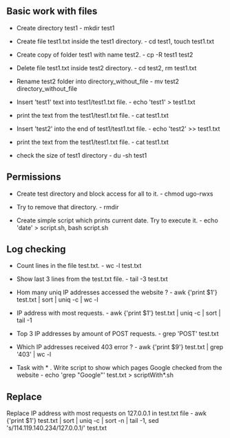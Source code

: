 ## Basic work with files

- Create directory test1 - mkdir test1

- Create file test1.txt inside the test1 directory. - cd test1, touch test1.txt

-   Create copy of folder test1 with name test2.  - cp -R test1 test2

-    Delete file test1.txt inside test2 directory. - cd test2, rm test1.txt

-    Rename test2 folder into directory_without_file - mv test2 directory_without_file 

-    Insert 'test1' text into test1/test1.txt file. - echo 'test1' > test1.txt 

-    print the text from the test1/test1.txt file. - cat test1.txt

-    Insert 'test2' into the end of test1/test1.txt file. - echo 'test2' >> test1.txt 

-    print the text from the test1/test1.txt file. - cat test1.txt

- check the size of test1 directory - du -sh test1

## Permissions

-   Create test directory and block access for all to it. - chmod ugo-rwxs

-   Try to remove that directory. - rmdir 


-    Create simple script which prints current date. Try to execute it. - echo 'date' > script.sh, bash script.sh


## Log checking

-  Count lines in the file test.txt. - wc -l test.txt


- Show last 3 lines from the test.txt file. - tail -3 test.txt


-  Hom many uniq IP addresses accessed the website ? - awk {'print $1'} test.txt | sort | uniq -c | wc -l


-  IP address with most requests. - awk {'print $1'} test.txt | uniq -c | sort | tail -1


-  Top 3 IP addresses by amount of POST requests. - grep 'POST' test.txt


-  Which IP addresses received 403 error ? - awk {'print $9'} test.txt | grep '403' | wc -l


- Task with * . Write script to show which pages Google checked from the website - echo 'grep "Google"' test.txt > scriptWith*.sh

## Replace

Replace IP address with most requests on 127.0.0.1 in test.txt file - awk {'print $1'} test.txt | sort | uniq -c | sort -n | tail -1, sed  's/114.119.140.234/127.0.0.1/' test.txt
